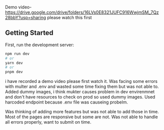 Demo video- https://drive.google.com/drive/folders/16LVs0E8321JUFC916WwjmSM_7Qz28bbY?usp=sharing
please watch this first

## Getting Started

First, run the development server:

```bash
npm run dev
# or
yarn dev
# or
pnpm dev
```
i have recorded a demo video please first watch it.
Was facing some errors with multer and .env and wasted some time fixing them but was not able to.
Added dummy images, i think mukter causes problem in dev envirenmnet and don't have resources to check on prod so used dummy images.
Used harcoded endpoint because .env file was causeing probelm.

Was thinking of adding more features but was not able to add those in time. Most of the pages are responsive but some are not.
Was not able to handle all errors properly, want to submit on time.